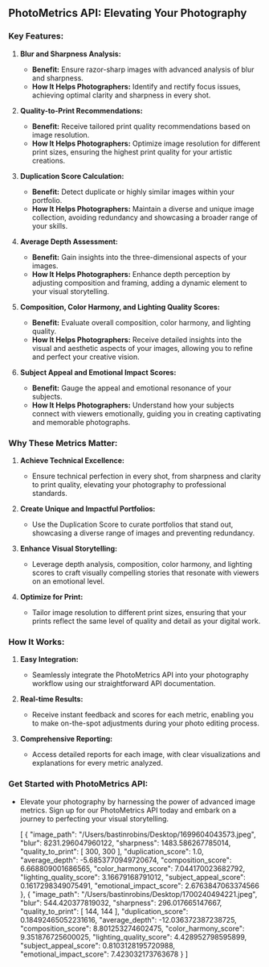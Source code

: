 ## **PhotoMetrics API: Elevating Your Photography**

### **Key Features:**

1.  **Blur and Sharpness Analysis:**
    
    -   **Benefit:** Ensure razor-sharp images with advanced analysis of blur and sharpness.
    -   **How It Helps Photographers:** Identify and rectify focus issues, achieving optimal clarity and sharpness in every shot.
2.  **Quality-to-Print Recommendations:**
    
    -   **Benefit:** Receive tailored print quality recommendations based on image resolution.
    -   **How It Helps Photographers:** Optimize image resolution for different print sizes, ensuring the highest print quality for your artistic creations.
3.  **Duplication Score Calculation:**
    
    -   **Benefit:** Detect duplicate or highly similar images within your portfolio.
    -   **How It Helps Photographers:** Maintain a diverse and unique image collection, avoiding redundancy and showcasing a broader range of your skills.
4.  **Average Depth Assessment:**
    
    -   **Benefit:** Gain insights into the three-dimensional aspects of your images.
    -   **How It Helps Photographers:** Enhance depth perception by adjusting composition and framing, adding a dynamic element to your visual storytelling.
5.  **Composition, Color Harmony, and Lighting Quality Scores:**
    
    -   **Benefit:** Evaluate overall composition, color harmony, and lighting quality.
    -   **How It Helps Photographers:** Receive detailed insights into the visual and aesthetic aspects of your images, allowing you to refine and perfect your creative vision.
6.  **Subject Appeal and Emotional Impact Scores:**
    
    -   **Benefit:** Gauge the appeal and emotional resonance of your subjects.
    -   **How It Helps Photographers:** Understand how your subjects connect with viewers emotionally, guiding you in creating captivating and memorable photographs.

### **Why These Metrics Matter:**

1.  **Achieve Technical Excellence:**
    
    -   Ensure technical perfection in every shot, from sharpness and clarity to print quality, elevating your photography to professional standards.
2.  **Create Unique and Impactful Portfolios:**
    
    -   Use the Duplication Score to curate portfolios that stand out, showcasing a diverse range of images and preventing redundancy.
3.  **Enhance Visual Storytelling:**
    
    -   Leverage depth analysis, composition, color harmony, and lighting scores to craft visually compelling stories that resonate with viewers on an emotional level.
4.  **Optimize for Print:**
    
    -   Tailor image resolution to different print sizes, ensuring that your prints reflect the same level of quality and detail as your digital work.

### **How It Works:**

1.  **Easy Integration:**
    
    -   Seamlessly integrate the PhotoMetrics API into your photography workflow using our straightforward API documentation.
2.  **Real-time Results:**
    
    -   Receive instant feedback and scores for each metric, enabling you to make on-the-spot adjustments during your photo editing process.
3.  **Comprehensive Reporting:**
    
    -   Access detailed reports for each image, with clear visualizations and explanations for every metric analyzed.

### **Get Started with PhotoMetrics API:**

-   Elevate your photography by harnessing the power of advanced image metrics. Sign up for our PhotoMetrics API today and embark on a journey to perfecting your visual storytelling.



    [
      {
        "image_path": "/Users/bastinrobins/Desktop/1699604043573.jpeg",
        "blur": 8231.296047960122,
        "sharpness": 1483.586267785014,
        "quality_to_print": [
          300,
          300
        ],
        "duplication_score": 1.0,
        "average_depth": -5.6853770949720674,
        "composition_score": 6.668809001686565,
        "color_harmony_score": 7.044170023682792,
        "lighting_quality_score": 3.16679168791012,
        "subject_appeal_score": 0.1617298349075491,
        "emotional_impact_score": 2.6763847063374566
      },
      {
        "image_path": "/Users/bastinrobins/Desktop/1700240494221.jpeg",
        "blur": 544.420377819032,
        "sharpness": 296.017665147667,
        "quality_to_print": [
          144,
          144
        ],
        "duplication_score": 0.18492465052231616,
        "average_depth": -12.036372387238725,
        "composition_score": 8.801253274602475,
        "color_harmony_score": 9.351876725600025,
        "lighting_quality_score": 4.428952798595899,
        "subject_appeal_score": 0.8103128195720988,
        "emotional_impact_score": 7.423032173763678
      }
    ]



